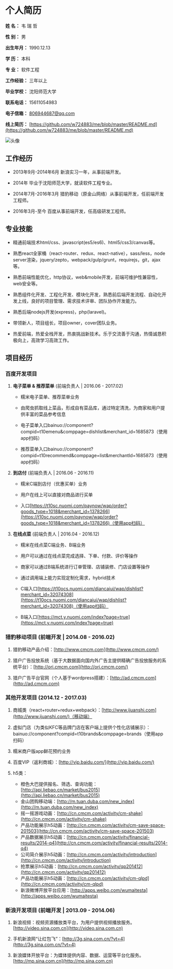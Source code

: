 
# **个人简历**


**姓    名：**  韦 瑞 哲

**性    别：**  男

**出生年月：**  1990.12.13

**学    历：**  本科

**专    业：**  软件工程

**工作经验：**  三年以上

**毕业学校：**  沈阳师范大学

**联系电话：**  15611054983

**电子信箱：**  806944687@qq.com

**线上简历：**  [https://github.com/w724883/me/blob/master/README.md](https://github.com/w724883/me/blob/master/README.md)

![头像](https://raw.githubusercontent.com/w724883/me/master/me.jpg)

## **工作经历**

- 2013年9月-2014年6月 新浪实习一年，从事前端开发。

- 2014年 毕业于沈阳师范大学，就读软件工程专业。

- 2014年7月-2016年3月 猎豹移动（原金山网络）从事前端开发，任前端开发工程师。

- 2016年3月-至今 百度从事前端开发，任高级研发工程师。

## **专业技能**

- 精通前端技术html/css、javascript(es5/es6)、html5/css3/canvas等。

- 熟悉react全家桶（react-router、redux、react-native），sass/less，node server渲染，jquery/zepto，webpack/gulp/grunt，requirejs，git，ajax等。

- 熟悉前端性能优化，http协议，web&mobile开发，前端可维护性兼容性，web安全等。

- 熟悉组件化开发、工程化开发、模块化开发，熟悉前后端开发流程、自动化开发上线，良好的项目管理、需求技术评审、团队协作开发能力。

- 熟悉后端nodejs开发(express)，php(laravel)。

- 带领新人，项目组长，项目owner，cover团队业务。

- 热爱前端，热爱全栈开发，热衷挑战新技术。乐于交流善于沟通，热情诚恳积极向上，高效学习高效工作。

## **项目经历**

### 百度开发项目
    
1. **电子菜单 & 推荐菜单**  (前端负责人 | 2016.06 - 2017.02)
        
    - 糯米电子菜单、推荐菜单业务
    
    - 由爬虫抓取线上菜品，形成自有菜品库，通过特定清洗，为商家和用户提供丰富的菜品参考信息
    
    - 电子菜单入口bainuo://component?compid=t10emenu&comppage=dishlist&merchant_id=1685873（使用app扫码）
    
    - 推荐菜单入口bainuo://component?compid=t10recommend&comppage=list&merchantId=1685873（使用app扫码）
    
2. **到店付**  (前端负责人 | 2016.06 - 2016.11)
    
    - 糯米C端到店付（优惠买单）业务
    
    - 用户在线上可以直接对商品进行买单
    
    - 入口[https://t10sc.nuomi.com/paynow/wap/order?goods_type=1018&merchant_id=1378266](https://t10sc.nuomi.com/paynow/wap/order?goods_type=1018&merchant_id=1378266)（使用app扫码）
    
3. **在线点菜**  (前端负责人 | 2016.04 - 2016.12)
    
    - 糯米在线点菜C端业务、B端业务
    
    - 用户可以通过在线点菜完成选择、下单、付款、评价等操作
    
    - 商家可以通过B端系统进行订单管理、店铺装修、门店设置等操作

    - 通过调用端上能力实现定制化需求，hybrid技术
    
    - C端入口[https://t10ocs.nuomi.com/diancaiui/wap/dishlist?merchant_id=32074308](https://t10ocs.nuomi.com/diancaiui/wap/dishlist?merchant_id=32074308)（使用app扫码）
    
    - B端入口[https://mct.y.nuomi.com/index?page=true](https://mct.y.nuomi.com/index?page=true)

### 猎豹移动项目 (前端开发 | 2014.08 - 2016.02)

1. 猎豹移动产品介绍：[http://www.cmcm.com](http://www.cmcm.com/)

2. 猎户广告投放系统（基于大数据面向国内外广告主提供精确广告投放服务的系统平台）：[http://ori.cmcm.com](http://ori.cmcm.com/)
    
3. 猎户广告平台官网（个人基于wordpress搭建）：[http://ad.cmcm.com](http://ad.cmcm.com)
    
### 其他开发项目 (2014.12 - 2017.03)

1. 商城类（react+router+redux+webpack）：[http://www.ijuanshi.com](http://www.ijuanshi.com/)（移动端）

2. 虚拟门店（为类似KFC等品牌门店在客户端上提供个性化店铺展示）：bainuo://component?compid=t10brands&comppage=brands（使用app扫码）

3. 糯米商户版app鲜花预约业务

4. 百度VIP（返利商城）：[http://vip.baidu.com/](http://vip.baidu.com/)
    
5. h5类：
    * 橙色大巴提供报名、筛选、查询功能：[http://api.liebao.cn/market/bus2015](http://api.liebao.cn/market/bus2015)
    * 金山团购移动端：[http://m.tuan.duba.com/new_index](http://m.tuan.duba.com/new_index)
    * 摇一摇游戏动画：[http://cn.cmcm.com/activity/cm-shake](http://cn.cmcm.com/activity/cm-shake)
    * 产品功能展示h5动画：[http://cn.cmcm.com/activity/cm-save-space-201503](http://cn.cmcm.com/activity/cm-save-space-201503)
    * 产品数据展示h5动画：[http://cn.cmcm.com/activity/financial-results/2014-q4](http://cn.cmcm.com/activity/financial-results/2014-q4)
    * 公司简介展示h5动画：[http://cn.cmcm.com/activity/introduction](http://cn.cmcm.com/activity/introduction)
    * 抢票展示h5动画：[http://cn.cmcm.com/activity/qp201412](http://cn.cmcm.com/activity/qp201412)
    * 产品功能展示h5动画：[http://cn.cmcm.com/activity/cm-qlpd](http://cn.cmcm.com/activity/cm-qlpd)
    * 新浪微博开放平台应用：[http://apps.weibo.com/wumaitesta](http://apps.weibo.com/wumaitesta)

### 新浪开发项目 (前端开发 | 2013.09 - 2014.06)
    
1. 新浪视频：视频资源播放类平台，为用户提供视频播放服务。[http://video.sina.com.cn](http://video.sina.com.cn)
    
2. 手机新浪网“让红包飞”：[http://3g.sina.com.cn/?vt=4](http://3g.sina.com.cn/?vt=4)
    
3. 新浪媒体开放平台：为媒体提供内容、数据、运营等平台化服务。[http://mp.sina.com.cn](http://mp.sina.com.cn)
